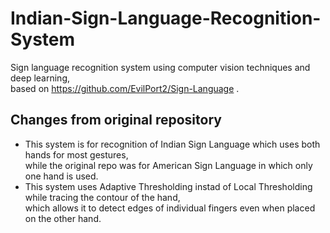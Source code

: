 # Indian-Sign-Language-Recognition-System
Sign language recognition system using computer vision techniques and deep learning,  
based on https://github.com/EvilPort2/Sign-Language .

## Changes from original repository
* This system is for recognition of Indian Sign Language which uses both hands for most gestures,  
  while the original repo was for American Sign Language in which only one hand is used.
* This system uses Adaptive Thresholding instad of Local Thresholding while tracing the contour of the hand,  
  which allows it to detect edges of individual fingers even when placed on the other hand.
